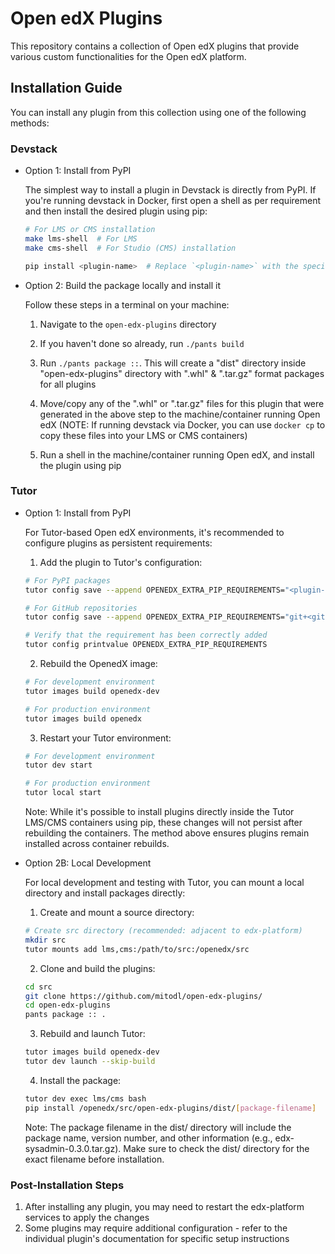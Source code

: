 # Open edX Plugins

This repository contains a collection of Open edX plugins that provide various custom functionalities for the Open edX platform.

## Installation Guide

You can install any plugin from this collection using one of the following methods:

### Devstack
- Option 1: Install from PyPI

    The simplest way to install a plugin in Devstack is directly from PyPI. If you're running devstack in Docker, first open a shell as per requirement and then install the desired plugin using pip:

    ```bash
    # For LMS or CMS installation
    make lms-shell  # For LMS
    make cms-shell  # For Studio (CMS) installation
    
    pip install <plugin-name>  # Replace `<plugin-name>` with the specific plugin you want to install
    ```

- Option 2: Build the package locally and install it

    Follow these steps in a terminal on your machine:
    
    1. Navigate to the `open-edx-plugins` directory
    2. If you haven't done so already, run ``./pants build``
    3. Run ``./pants package ::``. This will create a "dist" directory inside "open-edx-plugins" directory with ".whl" & ".tar.gz" format packages for all plugins
    
    4. Move/copy any of the ".whl" or ".tar.gz" files for this plugin that were generated in the above step to the machine/container running Open edX (NOTE: If running devstack via Docker, you can use ``docker cp`` to copy these files into your LMS or CMS containers)
    
    5. Run a shell in the machine/container running Open edX, and install the plugin using pip

### Tutor
- Option 1: Install from PyPI

    For Tutor-based Open edX environments, it's recommended to configure plugins as persistent requirements:
    
    1. Add the plugin to Tutor's configuration:
    ```bash
    # For PyPI packages
    tutor config save --append OPENEDX_EXTRA_PIP_REQUIREMENTS="<plugin-name>"  # Replace `<plugin-name>` with the specific plugin you want to install
    
    # For GitHub repositories
    tutor config save --append OPENEDX_EXTRA_PIP_REQUIREMENTS="git+<github-repository-url>"
    
    # Verify that the requirement has been correctly added
    tutor config printvalue OPENEDX_EXTRA_PIP_REQUIREMENTS
    ```

    2. Rebuild the OpenedX image:
    ```bash
    # For development environment
    tutor images build openedx-dev
    
    # For production environment
    tutor images build openedx
    ```

    3. Restart your Tutor environment:
    ```bash
    # For development environment
    tutor dev start
    
    # For production environment
    tutor local start
    ```

    Note: While it's possible to install plugins directly inside the Tutor LMS/CMS containers using pip, these changes will not persist after rebuilding the containers. The method above ensures plugins remain installed across container rebuilds.

- Option 2B: Local Development

    For local development and testing with Tutor, you can mount a local directory and install packages directly:
    
    1. Create and mount a source directory:
    ```bash
    # Create src directory (recommended: adjacent to edx-platform)
    mkdir src
    tutor mounts add lms,cms:/path/to/src:/openedx/src
    ```
    
    2. Clone and build the plugins:
    ```bash
    cd src
    git clone https://github.com/mitodl/open-edx-plugins/
    cd open-edx-plugins
    pants package :: .
    ```

    3. Rebuild and launch Tutor:
    ```bash
    tutor images build openedx-dev
    tutor dev launch --skip-build
    ```
    
    4. Install the package:
    ```bash
    tutor dev exec lms/cms bash
    pip install /openedx/src/open-edx-plugins/dist/[package-filename]
    ```
    
    Note: The package filename in the dist/ directory will include the package name, version number, and other information (e.g., edx-sysadmin-0.3.0.tar.gz). Make sure to check the dist/ directory for the exact filename before installation.


### Post-Installation Steps

1. After installing any plugin, you may need to restart the edx-platform services to apply the changes
2. Some plugins may require additional configuration - refer to the individual plugin's documentation for specific setup instructions
